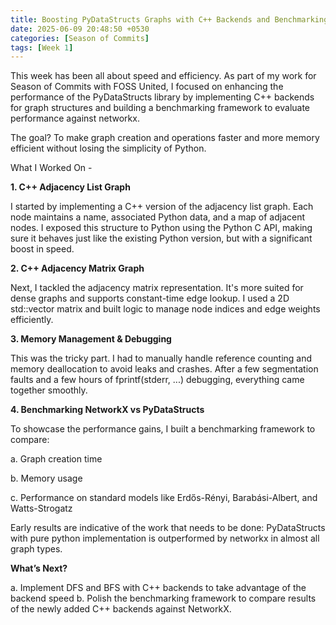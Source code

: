 ```yaml
---
title: Boosting PyDataStructs Graphs with C++ Backends and Benchmarking Tools 
date: 2025-06-09 20:48:50 +0530
categories: [Season of Commits]
tags: [Week 1]
---
```


This week has been all about speed and efficiency. As part of my work for Season of Commits with FOSS United, I focused on enhancing the performance of the PyDataStructs library by implementing C++ backends for graph structures and building a benchmarking framework to evaluate performance against networkx.

The goal? To make graph creation and operations faster and more memory efficient without losing the simplicity of Python.

What I Worked On - 

**1. C++ Adjacency List Graph**

I started by implementing a C++ version of the adjacency list graph. Each node maintains a name, associated Python data, and a map of adjacent nodes. I exposed this structure to Python using the Python C API, making sure it behaves just like the existing Python version, but with a significant boost in speed.


**2. C++ Adjacency Matrix Graph**

Next, I tackled the adjacency matrix representation. It's more suited for dense graphs and supports constant-time edge lookup. I used a 2D std::vector matrix and built logic to manage node indices and edge weights efficiently.


**3. Memory Management & Debugging**

This was the tricky part. I had to manually handle reference counting and memory deallocation to avoid leaks and crashes. After a few segmentation faults and a few hours of fprintf(stderr, ...) debugging, everything came together smoothly.


**4. Benchmarking NetworkX vs PyDataStructs**

To showcase the performance gains, I built a benchmarking framework to compare:

a. Graph creation time

b. Memory usage

c. Performance on standard models like Erdős-Rényi, Barabási-Albert, and Watts-Strogatz

Early results are indicative of the work that needs to be done: PyDataStructs with pure python implementation is outperformed by networkx in almost all graph types. 


**What’s Next?**

a. Implement DFS and BFS with C++ backends to take advantage of the backend speed
b. Polish the benchmarking framework to compare results of the newly added C++ backends against NetworkX.
